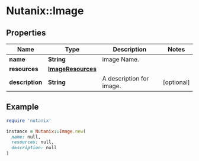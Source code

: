 # Nutanix::Image

## Properties

| Name | Type | Description | Notes |
| ---- | ---- | ----------- | ----- |
| **name** | **String** | image Name. |  |
| **resources** | [**ImageResources**](ImageResources.md) |  |  |
| **description** | **String** | A description for image. | [optional] |

## Example

```ruby
require 'nutanix'

instance = Nutanix::Image.new(
  name: null,
  resources: null,
  description: null
)
```


